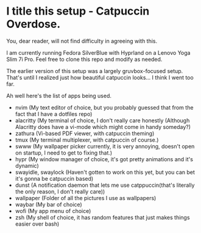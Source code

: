# I title this setup - Catpuccin Overdose.

You, dear reader, will not find difficulty in agreeing with this.

I am currently running Fedora SilverBlue with Hyprland on a Lenovo Yoga Slim 7i Pro. Feel free to clone this repo and modify as needed.

The earlier version of this setup was a largely gruvbox-focused setup. That's until I realized just how beautiful catpuccin looks... I think I went too far.

Ah well here's the list of apps being used.

- nvim (My text editor of choice, but you probably guessed that from the fact that I have a dotfiles repo)
- alacritty (My terminal of choice, I don't really care honestly (Although Alacritty does have a vi-mode which might come in handy someday?)
- zathura (Vi-based PDF viewer, with catpuccin theming)
- tmux (My terminal multiplexer, with catpuccin of course.)
- swww (My wallpaper picker currently, it is very annoying, doesn't open on startup, I need to get to fixing that.)
- hypr (My window manager of choice, it's got pretty animations and it's dynamic)
- swayidle, swaylock (Haven't gotten to work on this yet, but you can bet it's gonna be catpuccin based)
- dunst (A notification daemon that lets me use catppuccin(that's literally the only reason, I don't really care))
- wallpaper (Folder of all the pictures I use as wallpapers)
- waybar (My bar of choice)
- wofi (My app menu of choice)
- zsh (My shell of choice, it has random features that just makes things easier over bash)
